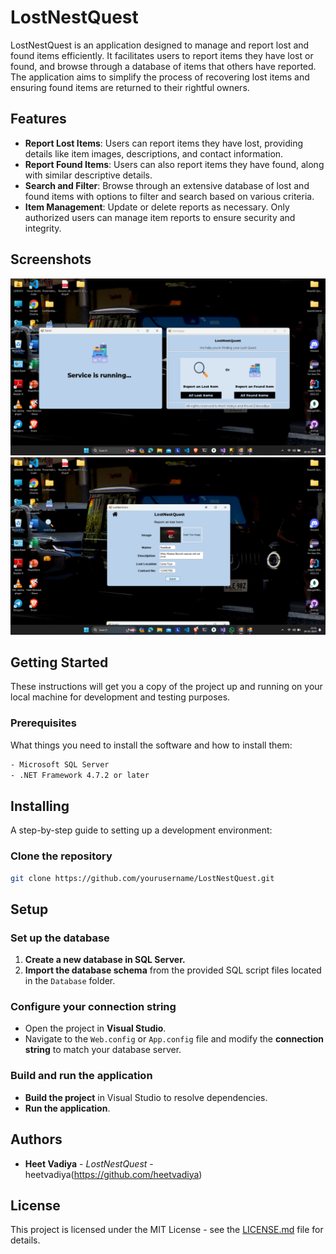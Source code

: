 # LostNestQuest

LostNestQuest is an application designed to manage and report lost and found items efficiently. It facilitates users to report items they have lost or found, and browse through a database of items that others have reported. The application aims to simplify the process of recovering lost items and ensuring found items are returned to their rightful owners.

## Features

- **Report Lost Items**: Users can report items they have lost, providing details like item images, descriptions, and contact information.
- **Report Found Items**: Users can also report items they have found, along with similar descriptive details.
- **Search and Filter**: Browse through an extensive database of lost and found items with options to filter and search based on various criteria.
- **Item Management**: Update or delete reports as necessary. Only authorized users can manage item reports to ensure security and integrity.

## Screenshots
![HomePage](screenshots/homepage.png "Home Page")
![Add Lost Item ](screenshots/add_lostitem_submit.png "Add Lost Item Page")

## Getting Started

These instructions will get you a copy of the project up and running on your local machine for development and testing purposes.

### Prerequisites

What things you need to install the software and how to install them:

```bash
- Microsoft SQL Server
- .NET Framework 4.7.2 or later
```

## Installing

A step-by-step guide to setting up a development environment:

### Clone the repository

```bash
git clone https://github.com/yourusername/LostNestQuest.git
```

## Setup

### Set up the database

1. **Create a new database in SQL Server.**
2. **Import the database schema** from the provided SQL script files located in the `Database` folder.

### Configure your connection string

- Open the project in **Visual Studio**.
- Navigate to the `Web.config` or `App.config` file and modify the **connection string** to match your database server.

### Build and run the application

- **Build the project** in Visual Studio to resolve dependencies.
- **Run the application**.

## Authors

- **Heet Vadiya** - *LostNestQuest* - heetvadiya(https://github.com/heetvadiya)

## License

This project is licensed under the MIT License - see the [LICENSE.md](LICENSE.md) file for details.


